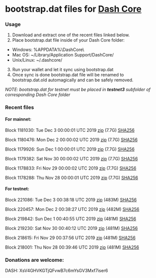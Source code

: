 # bootstrap.dat files for [Dash Core](https://github.com/dashpay/dash)

### Usage

1. Download and extract one of the recent files linked below.
2. Place bootstrap.dat file inside of your Dash Core folder:
 - Windows: %APPDATA%\DashCore\
 - Mac OS: ~/Library/Application Support/DashCore/
 - Unix/Linux: ~/.dashcore/
3. Run your wallet and let it sync using bootstrap.dat
4. Once sync is done bootstrap.dat file will be renamed to bootstrap.dat.old automagically and can be safely removed.

_NOTE: bootstrap.dat for testnet must be placed in **testnet3** subfolder of corresponding Dash Core folder_

### Recent files

#### For mainnet:

Block 1181030: Tue Dec  3 00:00:01 UTC 2019 [zip](https://dash-bootstrap.ams3.digitaloceanspaces.com/mainnet/2019-12-03/bootstrap.dat.zip) (7.7G) [SHA256](https://dash-bootstrap.ams3.digitaloceanspaces.com/mainnet/2019-12-03/sha256.txt)

Block 1180476: Mon Dec  2 00:00:02 UTC 2019 [zip](https://dash-bootstrap.ams3.digitaloceanspaces.com/mainnet/2019-12-02/bootstrap.dat.zip) (7.7G) [SHA256](https://dash-bootstrap.ams3.digitaloceanspaces.com/mainnet/2019-12-02/sha256.txt)

Block 1179926: Sun Dec  1 00:00:01 UTC 2019 [zip](https://dash-bootstrap.ams3.digitaloceanspaces.com/mainnet/2019-12-01/bootstrap.dat.zip) (7.7G) [SHA256](https://dash-bootstrap.ams3.digitaloceanspaces.com/mainnet/2019-12-01/sha256.txt)

Block 1179382: Sat Nov 30 00:00:02 UTC 2019 [zip](https://dash-bootstrap.ams3.digitaloceanspaces.com/mainnet/2019-11-30/bootstrap.dat.zip) (7.7G) [SHA256](https://dash-bootstrap.ams3.digitaloceanspaces.com/mainnet/2019-11-30/sha256.txt)

Block 1178833: Fri Nov 29 00:00:02 UTC 2019 [zip](https://dash-bootstrap.ams3.digitaloceanspaces.com/mainnet/2019-11-29/bootstrap.dat.zip) (7.7G) [SHA256](https://dash-bootstrap.ams3.digitaloceanspaces.com/mainnet/2019-11-29/sha256.txt)

Block 1178288: Thu Nov 28 00:00:01 UTC 2019 [zip](https://dash-bootstrap.ams3.digitaloceanspaces.com/mainnet/2019-11-28/bootstrap.dat.zip) (7.7G) [SHA256](https://dash-bootstrap.ams3.digitaloceanspaces.com/mainnet/2019-11-28/sha256.txt)


#### For testnet:

Block 221086: Tue Dec  3 00:38:18 UTC 2019 [zip](https://dash-bootstrap.ams3.digitaloceanspaces.com/testnet/2019-12-03/bootstrap.dat.zip) (483M) [SHA256](https://dash-bootstrap.ams3.digitaloceanspaces.com/testnet/2019-12-03/sha256.txt)

Block 220457: Mon Dec  2 00:38:27 UTC 2019 [zip](https://dash-bootstrap.ams3.digitaloceanspaces.com/testnet/2019-12-02/bootstrap.dat.zip) (482M) [SHA256](https://dash-bootstrap.ams3.digitaloceanspaces.com/testnet/2019-12-02/sha256.txt)

Block 219842: Sun Dec  1 00:40:55 UTC 2019 [zip](https://dash-bootstrap.ams3.digitaloceanspaces.com/testnet/2019-12-01/bootstrap.dat.zip) (481M) [SHA256](https://dash-bootstrap.ams3.digitaloceanspaces.com/testnet/2019-12-01/sha256.txt)

Block 219230: Sat Nov 30 00:40:12 UTC 2019 [zip](https://dash-bootstrap.ams3.digitaloceanspaces.com/testnet/2019-11-30/bootstrap.dat.zip) (481M) [SHA256](https://dash-bootstrap.ams3.digitaloceanspaces.com/testnet/2019-11-30/sha256.txt)

Block 218615: Fri Nov 29 00:37:56 UTC 2019 [zip](https://dash-bootstrap.ams3.digitaloceanspaces.com/testnet/2019-11-29/bootstrap.dat.zip) (481M) [SHA256](https://dash-bootstrap.ams3.digitaloceanspaces.com/testnet/2019-11-29/sha256.txt)

Block 218001: Thu Nov 28 00:39:46 UTC 2019 [zip](https://dash-bootstrap.ams3.digitaloceanspaces.com/testnet/2019-11-28/bootstrap.dat.zip) (481M) [SHA256](https://dash-bootstrap.ams3.digitaloceanspaces.com/testnet/2019-11-28/sha256.txt)


### Donations are welcome:

DASH: XsV4GHVKGTjQFvwB7c6mYsGV3Mxf7iser6
